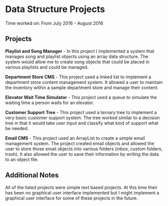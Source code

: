 # Data Structure Projects

Time worked on: From July 2016 - August 2016

## Projects

**Playlist and Song Manager** - In this project I implemented a system that manages song and playlist objects using an array data structure. The system would allow me to create song objects that could be placed in various playlists and could be managed. 

**Department Store CMS** - This project used a linked list to implement a department store content management system. It allowed a user to maintain the inventory within a sample department store and manage their content.

**Elevator Wait Time Simulator** - This project used a queue to simulate the waiting time a person waits for an elevator. 

**Customer Support Tree** - This project used a ternary tree to implement a very basic customer support system. The tree worked similar to a decision tree in that it would take user input and classify what kind of support what be needed.

**Email CMS** - This project used an ArrayList to create a simple email management system. The project created email objects and allowed the user to store those email objects into various folders (inbox, custom folders, trash). It also allowed the user to save their information by writing the data to an object file. 



## Additional Notes

All of the listed projects were simple text based projects. At this time their has been no graphical user interface implemented but 
I might implement a graphical user interface for some of these projects in the future.

